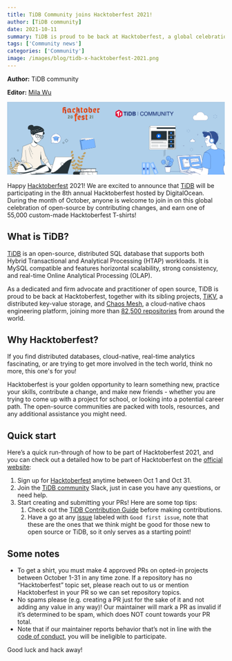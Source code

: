 ```yaml
---
title: TiDB Community joins Hacktoberfest 2021!
author: [TiDB community]
date: 2021-10-11
summary: TiDB is proud to be back at Hacktoberfest, a global celebration of open-source and technology. Join us and make contributions, whoever you are, whatever your experience, to the ever-growing TiDB community!
tags: ['Community news']
categories: ['Community']
image: /images/blog/tidb-x-hacktoberfest-2021.png
---
```


**Author:** TiDB community

**Editor:** [Mila Wu](https://github.com/milasuperstar)

![TiDB Hacktoberfest 2021](media/tidb-x-hacktoberfest-2021.png)

Happy [Hacktoberfest](https://hacktoberfest.digitalocean.com/) 2021! We are excited to announce that [TiDB](https://github.com/pingcap/tidb) will be participating in the 8th annual Hacktoberfest hosted by DigitalOcean. During the month of October, anyone is welcome to join in on this global celebration of open-source by contributing changes, and earn one of 55,000 custom-made Hacktoberfest T-shirts! 

## What is TiDB?

[TiDB](https://pingcap.com/products/tidb) is an open-source, distributed SQL database that supports both Hybrid Transactional and Analytical Processing (HTAP) workloads. It is MySQL compatible and features horizontal scalability, strong consistency, and real-time Online Analytical Processing (OLAP).

As a dedicated and firm advocate and practitioner of open source, TiDB is proud to be back at Hacktoberfest, together with its sibling projects, [TiKV](https://github.com/tikv/tikv), a distributed key-value storage, and [Chaos Mesh](https://github.com/chaos-mesh/chaos-mesh), a cloud-native chaos engineering platform, joining more than [82,500 repositories](https://github.com/topics/hacktoberfest) from around the world.

## Why Hacktoberfest?

If you find distributed databases, cloud-native, real-time analytics fascinating, or are trying to get more involved in the tech world, think no more, this one's for you!

Hacktoberfest is your golden opportunity to learn something new, practice your skills, contribute a change, and make new friends - whether you are trying to come up with a project for school, or looking into a potential career path. The open-source communities are packed with tools, resources, and any additional assistance you might need.

## Quick start

Here’s a quick run-through of how to be part of Hacktoberfest 2021, and you can check out a detailed how to be part of Hacktoberfest on the [official website](https://hacktoberfest.digitalocean.com/resources/participation):

1. Sign up for [Hacktoberfest](https://hacktoberfest.digitalocean.com/) anytime between Oct 1 and Oct 31.
2. Join the [TiDB community](https://join.slack.com/t/tidbcommunity/shared_invite/zt-9vpzdqh2-8LsybcK0US_nqwvfAjSU5A) Slack, just in case you have any questions, or need help.
3. Start creating and submitting your PRs! Here are some top tips: 
    1. Check out the [TiDB Contribution Guide](https://github.com/pingcap/community/blob/master/contributors/README.md) before making contributions.
    2. Have a go at any [issue](https://github.com/pingcap) labeled with `Good first issue`, note that these are the ones that we think might be good for those new to open source or TiDB, so it only serves as a starting point!

## Some notes

* To get a shirt, you must make 4 approved PRs on opted-in projects between October 1-31 in any time zone. If a repository has no “Hacktoberfest” topic set, please reach out to us or mention Hacktoberfest in your PR so we can set repository topics.
* No spams please (e.g. creating a PR just for the sake of it and not adding any value in any way)! Our maintainer will mark a PR as invalid if it’s determined to be spam, which does NOT count towards your PR total.
* Note that if our maintainer reports behavior that’s not in line with the [code of conduct](https://github.com/pingcap/tidb/blob/master/CODE_OF_CONDUCT.md), you will be ineligible to participate.

Good luck and hack away! 
